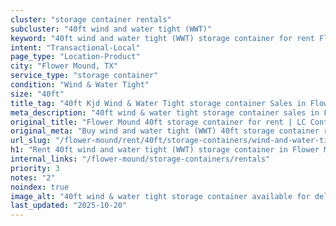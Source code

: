 ```yaml
---
cluster: "storage container rentals"
subcluster: "40ft wind and water tight (WWT)"
keyword: "40ft wind and water tight (WWT) storage container for rent Flower Mound, TX"
intent: "Transactional-Local"
page_type: "Location-Product"
city: "Flower Mound, TX"
service_type: "storage container"
condition: "Wind & Water Tight"
size: "40ft"
title_tag: "40ft Kjd Wind & Water Tight storage container Sales in Flower Mound | LC Container"
meta_description: "40ft wind & water tight storage container sales in Flower Mound. Fast delivery, competitive pricing. Serving storage containers area. Quote ID: BOY. Call (214) 524-4168 for your free quote today."
original_title: "Flower Mound 40ft storage container for rent | LC Container"
original_meta: "Buy wind and water tight (WWT) 40ft storage container rent with local delivery in Flower Mound, TX. LC Container — local Since 2003. Request a fast quote today."
url_slug: "/flower-mound/rent/40ft/storage-containers/wind-and-water-tight-wwt"
h1: "Rent 40ft wind and water tight (WWT) storage container in Flower Mound"
internal_links: "/flower-mound/storage-containers/rentals"
priority: 3
notes: "2"
noindex: true
image_alt: "40ft wind & water tight storage container available for delivery in Flower Mound"
last_updated: "2025-10-20"
---
```


<!-- TODO: Add unique city/inventory copy, images, and internal links here. -->
